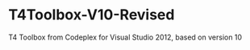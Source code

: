T4Toolbox-V10-Revised
=====================

T4 Toolbox from Codeplex for Visual Studio 2012, based on version 10
